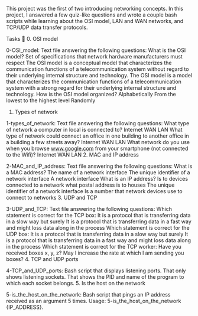 This project was the first of two introducing networking concepts. In this project, I answered a few quiz-like questions and wrote a couple bash scripts while learning about the OSI model, LAN and WAN networks, and TCP/UDP data transfer protocols.

Tasks 📃
0. OSI model

0-OSI_model: Text file answering the following questions:
What is the OSI model?
Set of specifications that network hardware manufacturers must respect
The OSI model is a conceptual model that characterizes the communication functions of a telecommunication system without regard to their underlying internal structure and technology.
The OSI model is a model that characterizes the communication functions of a telecommunication system with a strong regard for their underlying internal structure and technology.
How is the OSI model organized?
Alphabetically
From the lowest to the highest level
Randomly
1. Types of network

1-types_of_network: Text file answering the following questions:
What type of network a computer in local is connected to?
Internet
WAN
LAN
What type of network could connect an office in one building to another office in a building a few streets away?
Internet
WAN
LAN
What network do you use when you browse www.google.com from your smartphone (not connected to the Wifi)?
Internet
WAN
LAN
2. MAC and IP address

2-MAC_and_IP_address: Text file answering the following questions:
What is a MAC address?
The name of a network interface
The unique identifier of a network interface
A network interface
What is an IP address?
Is to devices connected to a network what postal address is to houses
The unique identifier of a network interface
Is a number that network devices use to connect to networks
3. UDP and TCP

3-UDP_and_TCP: Text file answering the following questions:
Which statement is correct for the TCP box:
It is a protocol that is transferring data in a slow way but surely
It is a protocol that is transferring data in a fast way and might loss data along in the process
Which statement is correct for the UDP box:
It is a protocol that is transferring data in a slow way but surely
It is a protocol that is transferring data in a fast way and might loss data along in the process
Which statement is correct for the TCP worker:
Have you received boxes x, y, z?
May I increase the rate at which I am sending you boxes?
4. TCP and UDP ports

4-TCP_and_UDP_ports: Bash script that displays listening ports.
That only shows listening sockets.
That shows the PID and name of the program to which each socket belongs.
5. Is the host on the network

5-is_the_host_on_the_network: Bash script that pings an IP address received as an argument 5 times.
Usage: 5-is_the_host_on_the_network {IP_ADDRESS}.

